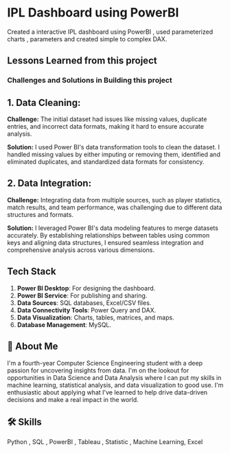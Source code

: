 
# IPL Dashboard using PowerBI

Created a interactive IPL dashboard using PowerBI , used parameterized charts , parameters and
created simple to complex DAX. 

## Lessons Learned from this project

### Challenges and Solutions in Building this project

## 1. Data Cleaning: ##
**Challenge:** The initial dataset had issues like missing values, duplicate entries, and incorrect data formats, making it hard to ensure accurate analysis.

**Solution:** I used Power BI's data transformation tools to clean the dataset. I handled missing values by either imputing or removing them, identified and eliminated duplicates, and standardized data formats for consistency.

## 2. Data Integration: ##
**Challenge:** Integrating data from multiple sources, such as player statistics, match results, and team performance, was challenging due to different data structures and formats.

**Solution:** I leveraged Power BI's data modeling features to merge datasets accurately. By establishing relationships between tables using common keys and aligning data structures, I ensured seamless integration and comprehensive analysis across various dimensions.




## Tech Stack


1. **Power BI Desktop**: For designing the dashboard.
2. **Power BI Service**: For publishing and sharing.
3. **Data Sources**: SQL databases, Excel/CSV files.
4. **Data Connectivity Tools**: Power Query and DAX.
5. **Data Visualization**: Charts, tables, matrices, and maps.
6. **Database Management**: MySQL.
## 🚀 About Me
I'm a fourth-year Computer Science Engineering student with a deep passion for uncovering insights from
data. I'm on the lookout for opportunities in Data Science and Data Analysis where I can put my skills in
machine learning, statistical analysis, and data visualization to good use. I'm enthusiastic about applying
what I've learned to help drive data-driven decisions and make a real impact in the world.


## 🛠 Skills
Python , SQL , PowerBI , Tableau , Statistic , Machine Learning, Excel

